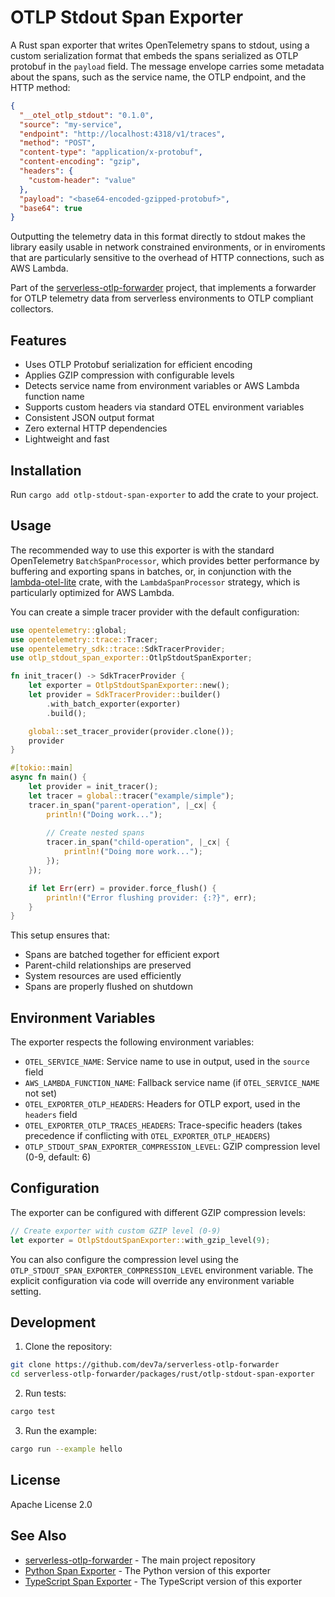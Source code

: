 # OTLP Stdout Span Exporter

A Rust span exporter that writes OpenTelemetry spans to stdout, using a custom serialization format that embeds the spans serialized as OTLP protobuf in the `payload` field. 
The message envelope carries some metadata about the spans, such as the service name, the OTLP endpoint, and the HTTP method:

```json
{
  "__otel_otlp_stdout": "0.1.0",
  "source": "my-service",
  "endpoint": "http://localhost:4318/v1/traces",
  "method": "POST",
  "content-type": "application/x-protobuf",
  "content-encoding": "gzip",
  "headers": {
    "custom-header": "value"
  },
  "payload": "<base64-encoded-gzipped-protobuf>",
  "base64": true
}
```
Outputting the telemetry data in this format directly to stdout makes the library easily usable in network constrained environments, or in enviroments that are particularly sensitive to the overhead of HTTP connections, such as AWS Lambda.

Part of the [serverless-otlp-forwarder](https://github.com/dev7a/serverless-otlp-forwarder) project, that implements a forwarder for OTLP telemetry data from serverless environments to OTLP compliant collectors.

## Features

- Uses OTLP Protobuf serialization for efficient encoding
- Applies GZIP compression with configurable levels
- Detects service name from environment variables or AWS Lambda function name
- Supports custom headers via standard OTEL environment variables
- Consistent JSON output format
- Zero external HTTP dependencies
- Lightweight and fast

## Installation

Run `cargo add otlp-stdout-span-exporter` to add the crate to your project.

## Usage

The recommended way to use this exporter is with the standard OpenTelemetry `BatchSpanProcessor`, which provides better performance by buffering and exporting spans in batches, or, in conjunction with the [lambda-otel-lite](https://crates.io/crates/lambda-otel-lite) crate, with the `LambdaSpanProcessor` strategy, which is particularly optimized for AWS Lambda.

You can create a simple tracer provider with the default configuration:

```rust
use opentelemetry::global;
use opentelemetry::trace::Tracer;
use opentelemetry_sdk::trace::SdkTracerProvider;
use otlp_stdout_span_exporter::OtlpStdoutSpanExporter;

fn init_tracer() -> SdkTracerProvider {
    let exporter = OtlpStdoutSpanExporter::new();
    let provider = SdkTracerProvider::builder()
        .with_batch_exporter(exporter)
        .build();

    global::set_tracer_provider(provider.clone());
    provider
}

#[tokio::main]
async fn main() {
    let provider = init_tracer();
    let tracer = global::tracer("example/simple");
    tracer.in_span("parent-operation", |_cx| {
        println!("Doing work...");
        
        // Create nested spans
        tracer.in_span("child-operation", |_cx| {
            println!("Doing more work...");
        });
    });

    if let Err(err) = provider.force_flush() {
        println!("Error flushing provider: {:?}", err);
    }
}
```

This setup ensures that:
- Spans are batched together for efficient export
- Parent-child relationships are preserved
- System resources are used efficiently
- Spans are properly flushed on shutdown

## Environment Variables

The exporter respects the following environment variables:

- `OTEL_SERVICE_NAME`: Service name to use in output, used in the `source` field
- `AWS_LAMBDA_FUNCTION_NAME`: Fallback service name (if `OTEL_SERVICE_NAME` not set)
- `OTEL_EXPORTER_OTLP_HEADERS`: Headers for OTLP export, used in the `headers` field
- `OTEL_EXPORTER_OTLP_TRACES_HEADERS`: Trace-specific headers (takes precedence if conflicting with `OTEL_EXPORTER_OTLP_HEADERS`)
- `OTLP_STDOUT_SPAN_EXPORTER_COMPRESSION_LEVEL`: GZIP compression level (0-9, default: 6)



## Configuration

The exporter can be configured with different GZIP compression levels:

```rust ignore
// Create exporter with custom GZIP level (0-9)
let exporter = OtlpStdoutSpanExporter::with_gzip_level(9);
```

You can also configure the compression level using the `OTLP_STDOUT_SPAN_EXPORTER_COMPRESSION_LEVEL` environment variable. The explicit configuration via code will override any environment variable setting.

## Development

1. Clone the repository:
```bash
git clone https://github.com/dev7a/serverless-otlp-forwarder
cd serverless-otlp-forwarder/packages/rust/otlp-stdout-span-exporter
```

2. Run tests:
```bash
cargo test
```

3. Run the example:
```bash
cargo run --example hello
```

## License

Apache License 2.0

## See Also

- [serverless-otlp-forwarder](https://github.com/dev7a/serverless-otlp-forwarder) - The main project repository
- [Python Span Exporter](https://github.com/dev7a/serverless-otlp-forwarder/tree/main/packages/python/otlp-stdout-span-exporter) - The Python version of this exporter
- [TypeScript Span Exporter](https://github.com/dev7a/serverless-otlp-forwarder/tree/main/packages/node/otlp-stdout-span-exporter) - The TypeScript version of this exporter 